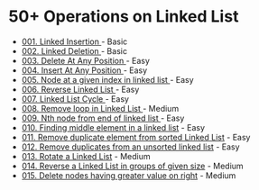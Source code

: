 # 50+ Operations on Linked List
<ul>

<li> <a href="https://github.com/SunilKumarba2955/50plus-Operations-on-Linked-List/tree/main/001.%20Linked%20Insertion" > 001. Linked Insertion </a> - Basic</li>
<li> <a href="https://github.com/SunilKumarba2955/50plus-Operations-on-Linked-List/tree/main/002.%20Linked%20Deletion" > 002. Linked Deletion </a> - Basic </li>
<li> <a href="https://github.com/SunilKumarba2955/50plus-Operations-on-Linked-List/tree/main/003.%20Delete%20At%20Any%20Position" >003. Delete At Any Position  </a> - Easy</li>
<li> <a href="https://github.com/SunilKumarba2955/50plus-Operations-on-Linked-List/tree/main/004.%20Insert%20At%20Any%20Position" > 004. Insert At Any Position  </a> - Easy</li>
<li> <a href="https://github.com/SunilKumarba2955/50plus-Operations-on-Linked-List/tree/main/005.%20Node%20at%20a%20given%20index%20in%20linked%20list" > 005. Node at a given index in linked list  </a> - Easy </li>
<li> <a href="https://github.com/SunilKumarba2955/50plus-Operations-on-Linked-List/tree/main/006.%20Reverse%20Linked%20List" > 006. Reverse Linked List </a> - Easy </li>
<li> <a href="https://github.com/SunilKumarba2955/50plus-Operations-on-Linked-List/tree/main/007.%20Linked%20List%20Cycle" > 007. Linked List Cycle  </a> - Easy</li>
<li> <a href="https://github.com/SunilKumarba2955/50plus-Operations-on-Linked-List/tree/main/008.%20Remove%20Loop%20in%20Linked%20List" > 008. Remove loop in Linked List  </a> - Medium</li>
<li> <a href="https://github.com/SunilKumarba2955/50plus-Operations-on-Linked-List/tree/main/009.%20Nth%20node%20from%20end%20of%20linked%20list" > 009. Nth node from end of linked list </a> - Easy </li>
<li> <a href="https://github.com/SunilKumarba2955/50plus-Operations-on-Linked-List/tree/main/010.%20Finding%20middle%20element%20in%20a%20linked%20list" > 010. Finding middle element in a linked list</a> - Easy</li>
<li> <a href="https://github.com/SunilKumarba2955/50plus-Operations-on-Linked-List/tree/main/011.%20Remove%20duplicate%20element%20from%20sorted%20Linked%20List" > 011. Remove duplicate element from sorted Linked List</a> - Easy</li>
<li> <a href="https://github.com/SunilKumarba2955/50plus-Operations-on-Linked-List/tree/main/012.%20Remove%20duplicates%20from%20an%20unsorted%20linked%20list" > 012. Remove duplicates from an unsorted linked list</a> - Easy</li>
<li> <a href="https://github.com/SunilKumarba2955/50plus-Operations-on-Linked-List/tree/main/013.%20Rotate%20a%20Linked%20List" > 013. Rotate a Linked List</a> - Medium</li>
<li> <a href="https://github.com/SunilKumarba2955/50plus-Operations-on-Linked-List/tree/main/014.%20Reverse%20a%20Linked%20List%20in%20groups%20of%20given%20size" > 014. Reverse a Linked List in groups of given size</a> - Medium</li>
<li> <a href="https://github.com/SunilKumarba2955/50plus-Operations-on-Linked-List/tree/main/015.%20Delete%20nodes%20having%20greater%20value%20on%20right" > 015. Delete nodes having greater value on right</a> - Medium</li>



</ul>
